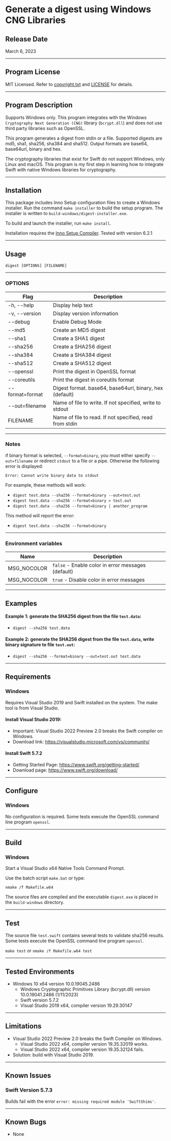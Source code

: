 # Generate a digest using Windows CNG Libraries

## Release Date
March 6, 2023

---
## Program License

MIT Licensed. Refer to [copyright.txt](copyright.txt) and [LICENSE](LICENSE) for details.

---
## Program Description

Supports Windows only. This program integrates with the Windows `Cryptography Next Generation (CNG)` library (`bcrypt.dll`) and does not use third party libraries such as OpenSSL.

This program generates a digest from stdin or a file. Supported digests are md5, sha1, sha256, sha384 and sha512. Output formats are base64, base64url, binary and hex.

The cryptography libraries that exist for Swift do not support Windows, only Linux and macOS. This program is my first step in learning how to integrate Swift with native Windows libraries for cryptography.

---
## Installation
This package includes Inno Setup configuration files to create a Windows installer. Run the command `make installer` to build the setup program. The installer is written to `build-windows/digest-installer.exe`.

To build and launch the installer, run `make install`.

Installation requires the [Inno Setup Compiler](https://www.innosetup.com/). Tested with version 6.2.1

---
## Usage

`digest [OPTIONS] [FILENAME]`

---
### OPTIONS
| Flag             | Description                       |
|------------------|----------------------------------------------------------|
| -h, --help       | Display help text                                        |
| -v, --version    | Display version information                              |
| --debug          | Enable Debug Mode                                        |
| --md5            | Create an MD5 digest                                     |
| --sha1           | Create a SHA1 digest                                     |
| --sha256         | Create a SHA256 digest                                   |
| --sha384         | Create a SHA384 digest                                   |
| --sha512         | Create a SHA512 digest                                   |
| --openssl        | Print the digest in OpenSSL format                       |
| --coreutils      | Print the digest in coreutils format                     |
| --format=format  | Digest format. base64, base64url, binary, hex (default)  |
| --out=filename   | Name of file to write. If not specified, write to stdout |
| FILENAME         | Name of file to read. If not specified, read from stdin  |

---
### Notes

if binary format is selected, `--format=binary`, you must either specify `--out=filename` or redirect `stdout` to a file or a pipe. Otherwise the following error is displayed:

`Error: Cannot write binary data to stdout`

For example, these methods will work:
 - `digest test.data --sha256 --format=binary --out=test.out`
 - `digest test.data --sha256 --format=binary > test.out`
 - `digest test.data --sha256 --format=binary | another_program`

This method will report the error:
 - `digest test.data --sha256 --format=binary`

---
### Environment variables
| Name            | Description                 |
|-----------------|-----------------------------|
| MSG_NOCOLOR     | `false` - Enable color in error messages (default) |
| MSG_NOCOLOR     | `true`  - Disable color in error messages |

---
## Examples

#### Example 1: generate the SHA256 digest from the file `test.data`:
 - `digest --sha256 test.data`

#### Example 2: generate the SHA256 digest from the file `test.data`, write binary signature to file `test.out`:
 - `digest --sha256 --format=binary --out=test.out test.data`

---
## Requirements

### Windows
Requires Visual Studio 2019 and Swift installed on the system. The make tool is from Visual Studio.

#### Install Visual Studio 2019:
 - Important: Visual Studio 2022 Preview 2.0 breaks the Swift compiler on Windows.
 - Download link: https://visualstudio.microsoft.com/vs/community/

#### Install Swift 5.7.2

 - Getting Started Page: https://www.swift.org/getting-started/
 - Download page: https://www.swift.org/download/

---
## Configure

### Windows
No configuration is required. Some tests execute the OpenSSL command line program `openssl`.

---
## Build

### Windows

Start a Visual Studio x64 Native Tools Command Prompt.

Use the batch script `make.bat` or type:

`nmake /f Makefile.w64`

The source files are compiled and the executable `digest.exe` is placed in the `build-windows` directory.

---
## Test

The source file `test.swift` contains several tests to validate sha256 results. Some tests execute the OpenSSL command line program `openssl`.

`make test` or `nmake /f Makefile.w64 test`

---
## Tested Environments
 - Windows 10 x64 version 10.0.19045.2486
   - Windows Cryptographic Primitives Library (bcrypt.dll) version 10.0.19041.2486 (1/11/2023)
   - Swift version 5.7.2
   - Visual Studio 2019 x64, compiler version 19.29.30147

---
## Limitations
 - Visual Studio 2022 Preview 2.0 breaks the Swift Compiler on Windows.
   - Visual Studio 2022 x64, compiler version 19.35.32019 works.
   - Visual Studio 2022 x64, compiler version 19.35.32124 fails.
 - Solution: build with Visual Studio 2019.

---
## Known Issues
### Swift Version 5.7.3
Builds fail with the error `error: missing required module 'SwiftShims'`.

---
## Known Bugs
 - None
